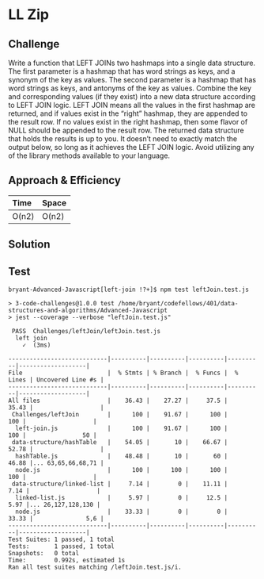 # LL Zip

## Challenge
Write a function that LEFT JOINs two hashmaps into a single data structure.
The first parameter is a hashmap that has word strings as keys, and a synonym of the key as values.
The second parameter is a hashmap that has word strings as keys, and antonyms of the key as values.
Combine the key and corresponding values (if they exist) into a new data structure according to LEFT JOIN logic.
LEFT JOIN means all the values in the first hashmap are returned, and if values exist in the “right” hashmap, they are appended to the result row. If no values exist in the right hashmap, then some flavor of NULL should be appended to the result row.
The returned data structure that holds the results is up to you. It doesn’t need to exactly match the output below, so long as it achieves the LEFT JOIN logic.
Avoid utilizing any of the library methods available to your language.

## Approach & Efficiency
| Time | Space |
| :----------- | :----------- |
| O(n2) | O(n2) |

## Solution

## Test

```
bryant-Advanced-Javascript[left-join !?+]$ npm test leftJoin.test.js

> 3-code-challenges@1.0.0 test /home/bryant/codefellows/401/data-structures-and-algorithms/Advanced-Javascript
> jest --coverage --verbose "leftJoin.test.js"

 PASS  Challenges/leftJoin/leftJoin.test.js
  left join
    ✓  (3ms)

----------------------------|----------|----------|----------|----------|-------------------|
File                        |  % Stmts | % Branch |  % Funcs |  % Lines | Uncovered Line #s |
----------------------------|----------|----------|----------|----------|-------------------|
All files                   |    36.43 |    27.27 |     37.5 |    35.43 |                   |
 Challenges/leftJoin        |      100 |    91.67 |      100 |      100 |                   |
  left-join.js              |      100 |    91.67 |      100 |      100 |                50 |
 data-structure/hashTable   |    54.05 |       10 |    66.67 |    52.78 |                   |
  hashTable.js              |    48.48 |       10 |       60 |    46.88 |... 63,65,66,68,71 |
  node.js                   |      100 |      100 |      100 |      100 |                   |
 data-structure/linked-list |     7.14 |        0 |    11.11 |     7.14 |                   |
  linked-list.js            |     5.97 |        0 |     12.5 |     5.97 |... 26,127,128,130 |
  node.js                   |    33.33 |        0 |        0 |    33.33 |               5,6 |
----------------------------|----------|----------|----------|----------|-------------------|
Test Suites: 1 passed, 1 total
Tests:       1 passed, 1 total
Snapshots:   0 total
Time:        0.992s, estimated 1s
Ran all test suites matching /leftJoin.test.js/i.
```